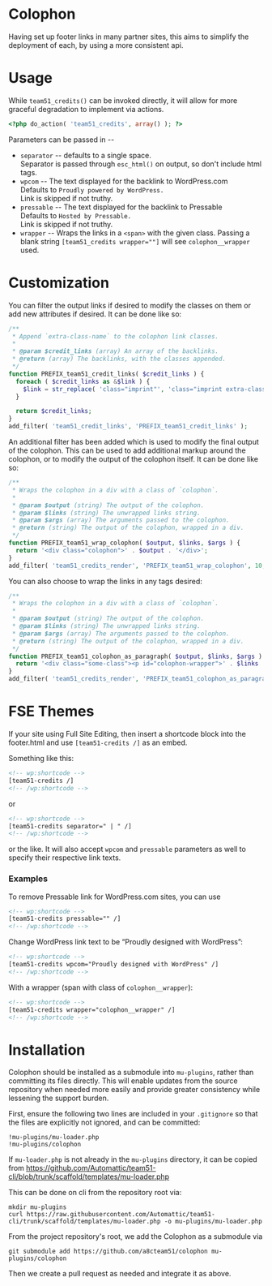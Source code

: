 Colophon
========

Having set up footer links in many partner sites, this aims to
simplify the deployment of each, by using a more consistent api.

Usage
=====

While `team51_credits()` can be invoked directly, it will allow
for more graceful degradation to implement via actions.

```php
<?php do_action( 'team51_credits', array() ); ?>
```

Parameters can be passed in --

* `separator` -- defaults to a single space.  
  Separator is passed through `esc_html()` on output, so don't include html tags.
* `wpcom` -- The text displayed for the backlink to WordPress.com  
  Defaults to `Proudly powered by WordPress.`  
  Link is skipped if not truthy.
* `pressable` -- The text displayed for the backlink to Pressable  
  Defaults to `Hosted by Pressable.`  
  Link is skipped if not truthy.
* `wrapper` -- Wraps the links in a `<span>` with the given class. Passing a blank string `[team51_credits wrapper=""]` will see `colophon__wrapper` used.

Customization
=============

You can filter the output links if desired to modify the classes on them or add new attributes if desired.  It can be done like so:

```php
/**
 * Append `extra-class-name` to the colophon link classes.
 * 
 * @param $credit_links (array) An array of the backlinks.
 * @return (array) The backlinks, with the classes appended.
 */
function PREFIX_team51_credit_links( $credit_links ) {
  foreach ( $credit_links as &$link ) {
    $link = str_replace( 'class="imprint"', 'class="imprint extra-class-name" ', $link );
  }

  return $credit_links;
}
add_filter( 'team51_credit_links', 'PREFIX_team51_credit_links' );
```

An additional filter has been added which is used to modify the final output of the colophon.  This can be used to add additional markup around the colophon, or to modify the output of the colophon itself.  It can be done like so:

```php
/**
 * Wraps the colophon in a div with a class of `colophon`.
 * 
 * @param $output (string) The output of the colophon.
 * @param $links (string) The unwrapped links string.
 * @param $args (array) The arguments passed to the colophon.
 * @return (string) The output of the colophon, wrapped in a div.
 */
function PREFIX_team51_wrap_colophon( $output, $links, $args ) {
  return '<div class="colophon">' . $output . '</div>';
}
add_filter( 'team51_credits_render', 'PREFIX_team51_wrap_colophon', 10, 3 );
```

You can also choose to wrap the links in any tags desired:

```php
/**
 * Wraps the colophon in a div with a class of `colophon`.
 * 
 * @param $output (string) The output of the colophon.
 * @param $links (string) The unwrapped links string.
 * @param $args (array) The arguments passed to the colophon.
 * @return (string) The output of the colophon, wrapped in a div.
 */
function PREFIX_team51_colophon_as_paragraph( $output, $links, $args ) {
  return '<div class="some-class"><p id="colophon-wrapper">' . $links . '</p></div>';
}
add_filter( 'team51_credits_render', 'PREFIX_team51_colophon_as_paragraph', 10, 3 );
```

FSE Themes
==========

If your site using Full Site Editing, then insert a shortcode
block into the footer.html and use `[team51-credits /]` as an embed.

Something like this:

```html
<!-- wp:shortcode -->
[team51-credits /]
<!-- /wp:shortcode -->
```

or

```html
<!-- wp:shortcode -->
[team51-credits separator=" | " /]
<!-- /wp:shortcode -->
```

or the like.  It will also accept `wpcom` and `pressable` parameters
as well to specify their respective link texts.



### Examples

To remove Pressable link for WordPress.com sites, you can use

```html
<!-- wp:shortcode -->
[team51-credits pressable="" /]
<!-- /wp:shortcode -->
```

Change WordPress link text to be “Proudly designed with WordPress”:

```html
<!-- wp:shortcode -->
[team51-credits wpcom="Proudly designed with WordPress" /]
<!-- /wp:shortcode -->
```

With a wrapper (span with class of `colophon__wrapper`):

```html
<!-- wp:shortcode -->
[team51-credits wrapper="colophon__wrapper" /]
<!-- /wp:shortcode -->
```


Installation
============

Colophon should be installed as a submodule into `mu-plugins`, rather than committing its files directly.  This will enable updates from the source repository when needed more easily and provide greater consistency while lessening the support burden.

First, ensure the following two lines are included in your `.gitignore` so that the files are explicitly not ignored, and can be committed:

```
!mu-plugins/mu-loader.php
!mu-plugins/colophon
```

If `mu-loader.php` is not already in the `mu-plugins` directory, it can be copied from https://github.com/Automattic/team51-cli/blob/trunk/scaffold/templates/mu-loader.php

This can be done on cli from the repository root via:

```
mkdir mu-plugins
curl https://raw.githubusercontent.com/Automattic/team51-cli/trunk/scaffold/templates/mu-loader.php -o mu-plugins/mu-loader.php
```

From the project repository's root, we add the Colophon as a submodule via

```
git submodule add https://github.com/a8cteam51/colophon mu-plugins/colophon
```

Then we create a pull request as needed and integrate it as above.
